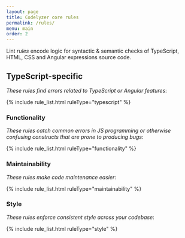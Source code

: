 ```yaml
---
layout: page
title: Codelyzer core rules
permalink: /rules/
menu: main
order: 2
---
```


Lint _rules_ encode logic for syntactic & semantic checks of TypeScript, HTML, CSS and Angular expressions source code.

## TypeScript-specific

_These rules find errors related to TypeScript or Angular features_:

{% include rule_list.html ruleType="typescript" %}

### Functionality

_These rules catch common errors in JS programming or otherwise confusing constructs that are prone to producing bugs_:

{% include rule_list.html ruleType="functionality" %}

### Maintainability

_These rules make code maintenance easier_:

{% include rule_list.html ruleType="maintainability" %}

### Style

_These rules enforce consistent style across your codebase_:

{% include rule_list.html ruleType="style" %}

